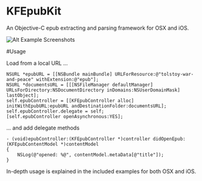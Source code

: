KFEpubKit
=========

An Objective-C epub extracting and parsing framework for OSX and iOS.


![Alt Example Screenshots](/Images/KFEpubKitExamples.png "KFEpubKit on different plattform and devices")

#Usage

Load from a local URL …

	NSURL *epubURL = [[NSBundle mainBundle] URLForResource:@"tolstoy-war-and-peace" withExtension:@"epub"];
    NSURL *documentsURL = [[[NSFileManager defaultManager] URLsForDirectory:NSDocumentDirectory inDomains:NSUserDomainMask] lastObject];
    self.epubController = [[KFEpubController alloc] initWithEpubURL:epubURL andDestinationFolder:documentsURL];
    self.epubController.delegate = self;
    [self.epubController openAsynchronous:YES];
    
… and add delegate methods

	- (void)epubController:(KFEpubController *)controller didOpenEpub:(KFEpubContentModel *)contentModel
	{
    	NSLog(@"opened: %@", contentModel.metaData[@"title"]);
	}
In-depth usage is explained in the included examples for both OSX and iOS.